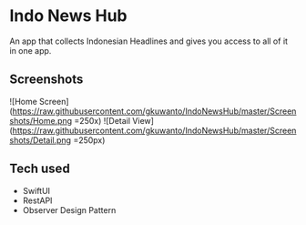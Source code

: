 #  Indo News Hub
An app that collects Indonesian Headlines and gives you access to all of it in one app.
## Screenshots
![Home Screen](https://raw.githubusercontent.com/gkuwanto/IndoNewsHub/master/Screenshots/Home.png =250x)
![Detail View](https://raw.githubusercontent.com/gkuwanto/IndoNewsHub/master/Screenshots/Detail.png =250px)
## Tech used
* SwiftUI
* RestAPI
* Observer Design Pattern
